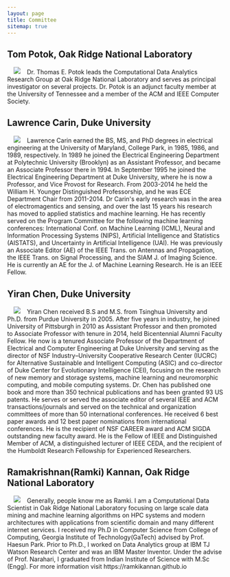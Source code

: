 ```yaml
---
layout: page
title: Committee
sitemap: true
---
```

## Tom Potok, Oak Ridge National Laboratory
<img class="selfie" src="../assets/images/potok-bio-pic.png" style="padding: 0 15px; float: left;">
<p style="margin-top: 20px;"> </p>
<p> 
Dr. Thomas E. Potok leads the Computational Data Analytics Research Group at Oak Ridge National Laboratory and serves as principal investigator on several projects. Dr. Potok is an adjunct faculty member at the University of Tennessee and a member of the ACM and IEEE Computer Society.
</p>

## Lawrence Carin, Duke University
<img class="selfie" src="../assets/images/carin-bio-pic.jpg" style="padding: 0 15px; float: left;">
<p style="margin-top: 20px;"> </p>
<p> 
Lawrence Carin earned the BS, MS, and PhD degrees in electrical engineering at the University of Maryland, College Park, in 1985, 1986, and 1989, respectively. In 1989 he joined the Electrical Engineering Department at Polytechnic University (Brooklyn) as an Assistant Professor, and became an Associate Professor there in 1994. In September 1995 he joined the Electrical Engineering Department at Duke University, where he is now a Professor, and Vice Provost for Research. From 2003-2014 he held the William H. Younger Distinguished Professorship, and he was ECE Department Chair from 2011-2014. Dr Carin's early research was in the area of electromagentics and sensing, and over the last 15 years his research has moved to applied statistics and machine learning. He has recently served on the Program Committee for the following machine learning conferences: International Conf. on Machine Learning (ICML), Neural and Information Processing Systems (NIPS), Artificial Intelligence and Statistics (AISTATS), and Uncertainty in Artificial Intelligence (UAI). He was previously an Associate Editor (AE) of the IEEE Trans. on Antennas and Propagation, the IEEE Trans. on Signal Processing, and the SIAM J. of Imaging Science. He is currently an AE for the J. of Machine Learning Research. He is an IEEE Fellow.
</p>

## Yiran Chen, Duke University
<img class="selfie" src="../assets/images/yiran-bio-pic.jpg" style="padding: 0 15px; float: left;">
<p style="margin-top: 20px;"> </p>
<p> 
Yiran Chen received B.S and M.S. from Tsinghua University and Ph.D. from Purdue University in 2005. After five years in industry, he joined University of Pittsburgh in 2010 as Assistant Professor and then promoted to Associate Professor with tenure in 2014, held Bicentennial Alumni Faculty Fellow. He now is a tenured Associate Professor of the Department of Electrical and Computer Engineering at Duke University and serving as the director of NSF Industry–University Cooperative Research Center (IUCRC) for Alternative Sustainable and Intelligent Computing (ASIC) and co-director of Duke Center for Evolutionary Intelligence (CEI), focusing on the research of new memory and storage systems, machine learning and neuromorphic computing, and mobile computing systems. Dr. Chen has published one book and more than 350 technical publications and has been granted 93 US patents. He serves or served the associate editor of several IEEE and ACM transactions/journals and served on the technical and organization committees of more than 50 international conferences. He received 6 best paper awards and 12 best paper nominations from international conferences. He is the recipient of NSF CAREER award and ACM SIGDA outstanding new faculty award. He is the Fellow of IEEE and Distinguished Member of ACM, a distinguished lecturer of IEEE CEDA, and the recipient of the Humboldt Research Fellowship for Experienced Researchers.
</p>

## Ramakrishnan(Ramki) Kannan, Oak Ridge National Laboratory
<img class="selfie" src="../assets/images/ramki-bio-pic.jpg" style="padding: 0 15px; float: left;">
<p style="margin-top: 20px;"> </p>
<p> 
Generally, people know me as Ramki. I am a Computational Data Scientist in Oak Ridge National Laboratory focusing on large scale data mining and machine learning algorithms on HPC systems and modern architectures with applications from scientific domain and many different internet services. I received my Ph.D in Computer Science from College of Computing, Georgia Institute of Technology(GaTech) advised by Prof. Haesun Park. Prior to Ph.D., I worked on Data Analytics group at IBM TJ Watson Research Center and was an IBM Master Inventor. Under the advise of Prof. Narahari, I graduated from Indian Institute of Science with M.Sc (Engg). For more information visit https://ramkikannan.github.io
</p>